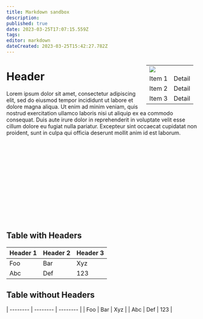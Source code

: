 ```yaml
---
title: Markdown sandbox
description: 
published: true
date: 2023-03-25T17:07:15.559Z
tags: 
editor: markdown
dateCreated: 2023-03-25T15:42:27.782Z
---
```



<table style="float:right; margin:12px; width: 25%">
  <tr>
    <td colspan="2"><img src="https://picsum.photos/id/237/300/300"></td>
  </tr>
  <tr>
    <td>Item 1</td>
    <td>Detail</td>
  </tr>
  <tr>
    <td>Item 2</td>
    <td>Detail</td>
  </tr>
  <tr>
    <td>Item 3</td>
    <td>Detail</td>
  </tr>
</table>

# Header
Lorem ipsum dolor sit amet, consectetur adipiscing elit, sed do eiusmod tempor incididunt ut labore et dolore magna aliqua. Ut enim ad minim veniam, quis nostrud exercitation ullamco laboris nisi ut aliquip ex ea commodo consequat. Duis aute irure dolor in reprehenderit in voluptate velit esse cillum dolore eu fugiat nulla pariatur. Excepteur sint occaecat cupidatat non proident, sunt in culpa qui officia deserunt mollit anim id est laborum.



<br><br><br><br><br><br><br><br><br><br><br><br>

## Table with Headers

| Header 1 | Header 2 | Header 3 |
| -------- | -------- | -------- |
| Foo      | Bar      | Xyz      |
| Abc      | Def      | 123      |



## Table without Headers

| -------- | -------- | -------- |
| Foo      | Bar      | Xyz      |
| Abc      | Def      | 123      | 